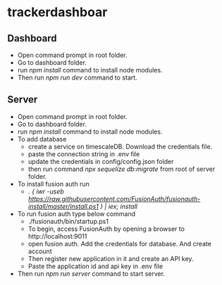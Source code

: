 # trackerdashboar

## Dashboard

- Open command prompt in root folder.
- Go to dashboard folder.
- run <i>npm install</i> command to install node modules.
- Then run <i>npm run dev</i> command to start.

## Server

- Open command prompt in root folder.
- Go to dashboard folder.
- run <i>npm install</i> command to install node modules.
- To add database
  - create a service on timescaleDB. Download the credentials file.
  - paste the connection string in .env file
  - update the credentials in config/config.json folder
  - then run command <i>npx sequelize db:migrate</i> from root of server folder.
- To install fusion auth run
  - <i>. { iwr -useb https://raw.githubusercontent.com/FusionAuth/fusionauth-install/master/install.ps1 } | iex; install</i>
- To run fusion auth type below command
  - ./fusionauth/bin/startup.ps1
  - To begin, access FusionAuth by opening a browser to http://localhost:9011
  - open fusion auth. Add the credentials for database. And create account
  - Then register new application in it and create an API key.
  - Paste the application id and api key in .env file
- Then run <i>npm run server</i> command to start server.
